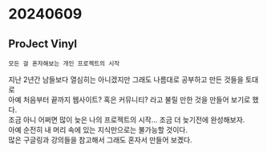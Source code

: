 # 20240609

## ProJect Vinyl

```angular2html
모든 걸 혼자해보는 개인 프로젝트의 시작
```
지난 2년간 남들보다 열심히는 아니겠지만 그래도 나름대로 공부하고 만든 것들을 토대로  
아예 처음부터 끝까지 웹사이트? 혹은 커뮤니티? 라고 불릴 만한 것을 만들어 보기로 했다.   
조금 아니 어쩌면 많이 늦은 나의 프로젝트의 시작... 조금 더 늦기전에 완성해보자.   
아예 순전히 내 머리 속에 있는 지식만으로는 불가능할 것이다.   
많은 구글링과 강의들을 참고해서 그래도 혼자서 만들어 보곘다.    


